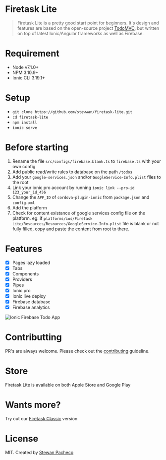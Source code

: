 # Firetask Lite

> Firetask Lite is a pretty good start point for beginners. It's design and features are based on the open-source project [TodoMVC](https://github.com/tastejs/todomvc), but written on top of latest Ionic/Angular frameworks as well as Firebase.

# Requirement

- Node v7.1.0+
- NPM 3.10.9+
- Ionic CLI 3.19.1+

# Setup

- `git clone https://github.com/stewwan/firetask-lite.git`
- `cd firetask-lite`
- `npm install`
- `ionic serve`

# Before starting

1. Rename the file `src/configs/firebase.blank.ts` to `firebase.ts` with your own config
2. Add public read/write rules to database on the path `/todos`
3. Add your `google-services.json` and/or `GoogleService-Info.plist` files to the root
4. Link your ionic pro account by running `ionic link --pro-id 123_your_id_456`
5. Change the `APP_ID` of `cordova-plugin-ionic` from `package.json` and `config.xml`
6. Add the platform
7. Check for content existance of google services config file on the platform. eg: if `platforms/ios/Firetask Lite/Resources/Resources/GoogleService-Info.plist` file is blank or not fully filled, copy and paste the content from root to there.

# Features

- [x] Pages lazy loaded
- [x] Tabs
- [x] Components
- [x] Providers
- [x] Pipes
- [x] Ionic pro
- [x] Ionic live deploy
- [x] Firebase database
- [x] Firebase analytics    

<img src="https://i.imgur.com/4NeWt3r.png" alt="Ionic Firebase Todo App" />


# Contributting

PR's are always welcome. Please check out the [contributing](https://github.com/stewwan/firetask-lite/blob/master/CONTRIBUTING.md) guideline.

# Store

Firetask Lite is available on both Apple Store and Google Play

# Wants more?

Try out our [Firetask Classic](https://firetask.io) version


# License

MIT. Created by [Stewan Pacheco](https://stewan.io)